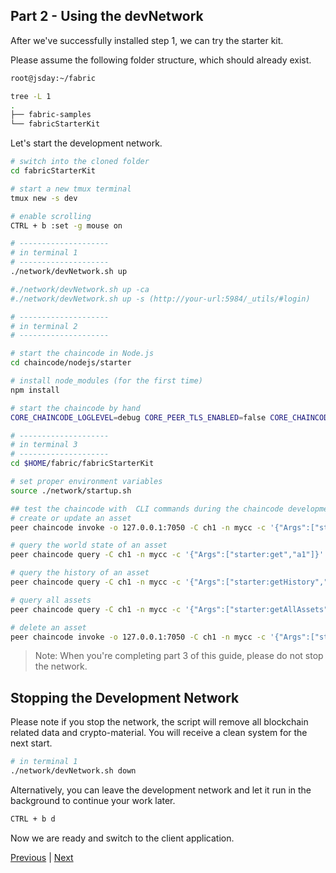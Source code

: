 ## Part 2 - Using the devNetwork
After we've successfully installed step 1, we can try the starter kit.

Please assume the following folder structure, which should already exist.
```bash
root@jsday:~/fabric 

tree -L 1
.
├── fabric-samples
└── fabricStarterKit
```
Let's start the development network.

```bash
# switch into the cloned folder
cd fabricStarterKit

# start a new tmux terminal
tmux new -s dev

# enable scrolling
CTRL + b :set -g mouse on

# --------------------
# in terminal 1
# --------------------
./network/devNetwork.sh up

#./network/devNetwork.sh up -ca
#./network/devNetwork.sh up -s (http://your-url:5984/_utils/#login)

# --------------------
# in terminal 2
# --------------------

# start the chaincode in Node.js
cd chaincode/nodejs/starter

# install node_modules (for the first time)
npm install 

# start the chaincode by hand
CORE_CHAINCODE_LOGLEVEL=debug CORE_PEER_TLS_ENABLED=false CORE_CHAINCODE_ID_NAME=mycc:1.0 ./node_modules/.bin/fabric-chaincode-node start --peer.address 127.0.0.1:7052

# --------------------
# in terminal 3
# --------------------
cd $HOME/fabric/fabricStarterKit

# set proper environment variables
source ./network/startup.sh

## test the chaincode with  CLI commands during the chaincode development
# create or update an asset
peer chaincode invoke -o 127.0.0.1:7050 -C ch1 -n mycc -c '{"Args":["starter:set","{\"no\":\"a1\", \"desc\":\"Product number 1\",\"amount\":10, \"price\":\"500\"}"]}'

# query the world state of an asset
peer chaincode query -C ch1 -n mycc -c '{"Args":["starter:get","a1"]}' | jq .

# query the history of an asset
peer chaincode query -C ch1 -n mycc -c '{"Args":["starter:getHistory","a1"]}' | jq .

# query all assets
peer chaincode query -C ch1 -n mycc -c '{"Args":["starter:getAllAssets"]}' | jq .

# delete an asset
peer chaincode invoke -o 127.0.0.1:7050 -C ch1 -n mycc -c '{"Args":["starter:delete","a1"]}'
```

>Note: When you're completing part 3 of this guide, please do not stop the network.

## Stopping the Development Network
Please note if you stop the network, the script will remove all blockchain related data and crypto-material. You will receive a clean system for the next start.

```bash
# in terminal 1
./network/devNetwork.sh down
```

Alternatively, you can leave the development network and let it run in the background to continue your work later.

```bash
CTRL + b d
``` 

Now we are ready and switch to the client application.

[Previous](../README.md#fabric-Developer-starter-kit) | [Next](../backend/readme.md)
